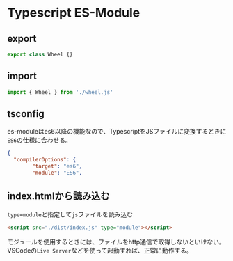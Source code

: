 # Typescript ES-Module
## export
```typescript
export class Wheel {}
```
## import
```typescript
import { Wheel } from './wheel.js'
```
## tsconfig
es-moduleはes6以降の機能なので、TypescriptをJSファイルに変換するときに`ES6`の仕様に合わせる。
```json
{
  "compilerOptions": {
        "target": "es6",                         
        "module": "ES6", 
```
## index.htmlから読み込む
`type=module`と指定して`js`ファイルを読み込む
```html
<script src="./dist/index.js" type="module"></script>
```
モジュールを使用するときには、ファイルをhttp通信で取得しないといけない。  
VSCodeの`Live Server`などを使って起動すれば、正常に動作する。